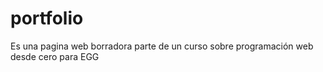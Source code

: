# portfolio
Es una pagina web borradora parte de un curso sobre programación web desde cero para EGG
